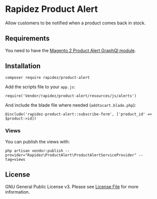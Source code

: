 # Rapidez Product Alert

Allow customers to be notified when a product comes back in stock.

## Requirements

You need to have the [Magento 2 Product Alert GraphQl module](https://github.com/niranjan-gondaliya/magento-2-product-alert-graphql).

## Installation

```
composer require rapidez/product-alert
```
Add the scripts file to your `app.js`:
```
require('Vendor/rapidez/product-alert/resources/js/alerts')
```
And include the blade file where needed (`addtocart.blade.php`):
```
@include('rapidez-product-alert::subscribe-form', ['product_id' => $product->id])
```

### Views

You can publish the views with:
```
php artisan vendor:publish --provider="Rapidez\ProductAlert\ProductAlertServiceProvider" --tag=views
```

## License

GNU General Public License v3. Please see [License File](LICENSE) for more information.
